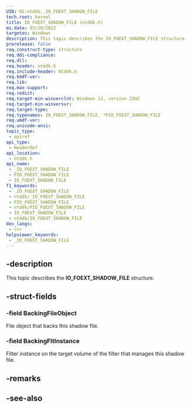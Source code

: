 ```yaml
---
UID: NS:ntddk._IO_FOEXT_SHADOW_FILE
tech.root: kernel
title: IO_FOEXT_SHADOW_FILE (ntddk.h)
ms.date: 03/28/2022
targetos: Windows
description: This topic describes the IO_FOEXT_SHADOW_FILE structure.
prerelease: false
req.construct-type: structure
req.ddi-compliance: 
req.dll: 
req.header: ntddk.h
req.include-header: Ntddk.h 
req.kmdf-ver: 
req.lib: 
req.max-support: 
req.redist: 
req.target-min-winverclnt: Windows 11, version 22H2
req.target-min-winversvr: 
req.target-type: 
req.typenames: IO_FOEXT_SHADOW_FILE, *PIO_FOEXT_SHADOW_FILE
req.umdf-ver: 
req.unicode-ansi: 
topic_type:
 - apiref
api_type:
 - HeaderDef
api_location:
 - ntddk.h
api_name:
 - _IO_FOEXT_SHADOW_FILE
 - PIO_FOEXT_SHADOW_FILE
 - IO_FOEXT_SHADOW_FILE
f1_keywords:
 - _IO_FOEXT_SHADOW_FILE
 - ntddk/_IO_FOEXT_SHADOW_FILE
 - PIO_FOEXT_SHADOW_FILE
 - ntddk/PIO_FOEXT_SHADOW_FILE
 - IO_FOEXT_SHADOW_FILE
 - ntddk/IO_FOEXT_SHADOW_FILE
dev_langs:
 - c++
helpviewer_keywords:
 - _IO_FOEXT_SHADOW_FILE
---
```


## -description

This topic describes the **IO_FOEXT_SHADOW_FILE** structure.

## -struct-fields

### -field BackingFileObject

File object that backs this shadow file.

### -field BackingFltInstance

Filter instance on the target volume of the filter that manages this shadow file.

## -remarks

## -see-also

